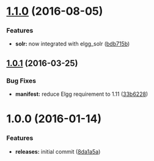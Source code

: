 <a name="1.1.0"></a>
# [1.1.0](https://github.com/hypeJunction/Elgg-access_grant/compare/1.0.1...v1.1.0) (2016-08-05)


### Features

* **solr:** now integrated with elgg_solr ([bdb715b](https://github.com/hypeJunction/Elgg-access_grant/commit/bdb715b))



<a name="1.0.1"></a>
## [1.0.1](https://github.com/hypeJunction/Elgg-access_grant/compare/1.0.0...v1.0.1) (2016-03-25)


### Bug Fixes

* **manifest:** reduce Elgg requirement to 1.11 ([33b6228](https://github.com/hypeJunction/Elgg-access_grant/commit/33b6228))



<a name="1.0.0"></a>
# 1.0.0 (2016-01-14)


### Features

* **releases:** initial commit ([8da1a5a](https://github.com/hypeJunction/Elgg-access_grant/commit/8da1a5a))



